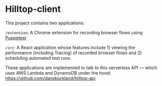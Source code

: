 # Hilltop-client

This project contains two applications:

`/extension`: A Chrome extension for recording browser flows using [Puppeteer](https://github.com/puppeteer/puppeteer)

`/src`: A React application whose features include 1) viewing the performance (including Tracing) of recorded browser flows and 2) scheduling automated test runs.

These applications are implemented to talk to this serverless API — which uses AWS Lambda and DynamoDB under the hood: https://github.com/daneburkland/hilltop-api
